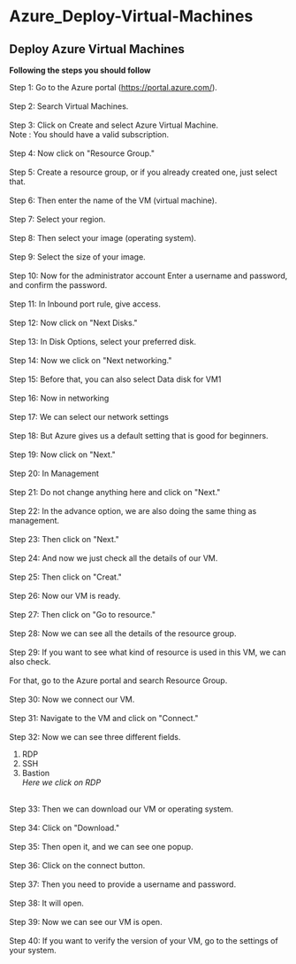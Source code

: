 # Azure_Deploy-Virtual-Machines

<h2>Deploy Azure Virtual Machines</h2>

<b>Following the steps you should follow</b>


Step 1: Go to the Azure portal (https://portal.azure.com/). <br><br>
Step 2: Search Virtual Machines.<br><br>
Step 3: Click on Create and select Azure Virtual Machine. <br>
Note : You should have a valid subscription. <br><br>
Step 4: Now click on "Resource Group." <br><br>
Step 5: Create a resource group, or if you already created one, just select that. <br><br>
Step 6: Then enter the name of the VM (virtual machine). <br><br>
Step 7: Select your region. <br><br>
Step 8: Then select your image (operating system). <br><br>
Step 9: Select the size of your image. <br><br>
Step 10: Now for the administrator account Enter a username and password, and confirm the password. <br><br>
Step 11: In Inbound port rule, give access. <br><br>
Step 12: Now click on "Next Disks." <br><br>
Step 13: In Disk Options, select your preferred disk. <br><br>
Step 14: Now we click on "Next networking." <br><br>
Step 15: Before that, you can also select Data disk for VM1<br><br>
Step 16: Now in networking <br><br>
Step 17: We can select our network settings<br><br>
Step 18: But Azure gives us a default setting that is good for beginners. <br><br>
Step 19: Now click on "Next." <br><br>
Step 20: In Management<br><br>
Step 21: Do not change anything here and click on "Next." <br><br>
Step 22: In the advance option, we are also doing the same thing as management. <br><br>
Step 23: Then click on "Next." <br><br>
Step 24: And now we just check all the details of our VM. <br><br>
Step 25: Then click on "Creat." <br><br>
Step 26: Now our VM is ready. <br><br>
Step 27: Then click on "Go to resource." <br><br>
Step 28: Now we can see all the details of the resource group. <br><br>
Step 29: If you want to see what kind of resource is used in this VM, we can also check. <br><br>
For that, go to the Azure portal and search Resource Group. <br><br>
Step 30: Now we connect our VM. <br><br>
Step 31: Navigate to the VM and click on "Connect." <br><br>
Step 32: Now we can see three different fields. <br>
1. RDP<br>
2. SSH<br>
3. Bastion<br>
<i>Here we click on RDP</i> <br><br>

Step 33: Then we can download our VM or operating system. <br><br>
Step 34: Click on "Download."<br><br>
Step 35: Then open it, and we can see one popup. <br><br>
Step 36: Click on the connect button.<br><br>
Step 37: Then you need to provide a username and password.<br><br>
Step 38: It will open.<br><br>
Step 39: Now we can see our VM is open.<br><br>
Step 40: If you want to verify the version of your VM, go to the settings of your system.<br><br>
